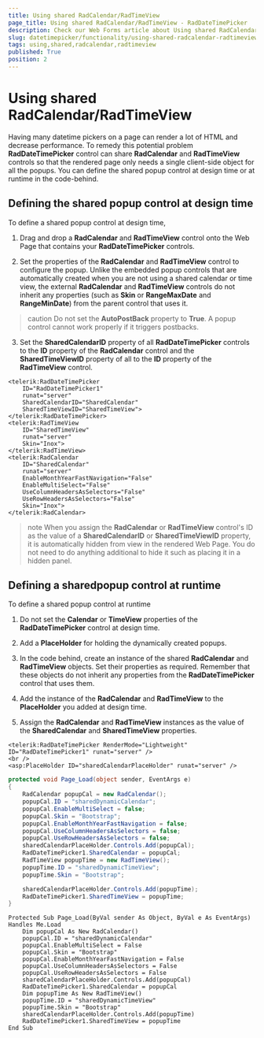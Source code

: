 ```yaml
---
title: Using shared RadCalendar/RadTimeView
page_title: Using shared RadCalendar/RadTimeView - RadDateTimePicker
description: Check our Web Forms article about Using shared RadCalendar/RadTimeView.
slug: datetimepicker/functionality/using-shared-radcalendar-radtimeview
tags: using,shared,radcalendar,radtimeview
published: True
position: 2
---
```


# Using shared RadCalendar/RadTimeView



Having many datetime pickers on a page can render a lot of HTML and decrease performance. To remedy this potential problem **RadDateTimePicker** control can share **RadCalendar** and **RadTimeView** controls so that the rendered page only needs a single client-side object for all the popups. You can define the shared popup control at design time or at runtime in the code-behind.

## Defining the shared popup control at design time

To define a shared popup control at design time,

1. Drag and drop a **RadCalendar** and **RadTimeView** control onto the Web Page that contains your **RadDateTimePicker** controls.

2. Set the properties of the **RadCalendar** and **RadTimeView** control to configure the popup. Unlike the embedded popup controls that are automatically created when you are not using a shared calendar or time view, the external **RadCalendar** and **RadTimeView** controls do not inherit any properties (such as **Skin** or **RangeMaxDate** and **RangeMinDate**) from the parent control that uses it.
>caution 
Do not set the **AutoPostBack** property to **True**. A popup control cannot work properly if it triggers postbacks.
>

3. Set the **SharedCalendarID** property of all **RadDateTimePicker** controls to the **ID** property of the **RadCalendar** control and the **SharedTimeViewID** property of all to the **ID** property of the **RadTimeView** control.

````ASPNET
<telerik:RadDateTimePicker
    ID="RadDateTimePicker1"
    runat="server"
    SharedCalendarID="SharedCalendar"
    SharedTimeViewID="SharedTimeView">
</telerik:RadDateTimePicker>
<telerik:RadTimeView
    ID="SharedTimeView"
    runat="server"
    Skin="Inox">
</telerik:RadTimeView>
<telerik:RadCalendar
    ID="SharedCalendar"
    runat="server"
    EnableMonthYearFastNavigation="False"
    EnableMultiSelect="False"
    UseColumnHeadersAsSelectors="False"
    UseRowHeadersAsSelectors="False"
    Skin="Inox">
</telerik:RadCalendar>
````



>note 
When you assign the **RadCalendar** or **RadTimeView** control's ID as the value of a **SharedCalendarID** or **SharedTimeViewID** property, it is automatically hidden from view in the rendered Web Page. You do not need to do anything additional to hide it such as placing it in a hidden panel.
>


## Defining a sharedpopup control at runtime

To define a shared popup control at runtime

1. Do not set the **Calendar** or **TimeView** properties of the **RadDateTimePicker** control at design time.

2. Add a **PlaceHolder** for holding the dynamically created popups.

3. In the code behind, create an instance of the shared **RadCalendar** and **RadTimeView** objects. Set their properties as required. Remember that these objects do not inherit any properties from the **RadDateTimePicker** control that uses them.

4. Add the instance of the **RadCalendar** and **RadTimeView** to the **PlaceHolder** you added at design time.

5. Assign the **RadCalendar** and **RadTimeView** instances as the value of the **SharedCalendar** and **SharedTimeView** properties.



````ASPNET
<telerik:RadDateTimePicker RenderMode="Lightweight" ID="RadDateTimePicker1" runat="server" />
<br />
<asp:PlaceHolder ID="sharedCalendarPlaceHolder" runat="server" />	
````
````C#
protected void Page_Load(object sender, EventArgs e)
{
    RadCalendar popupCal = new RadCalendar();
    popupCal.ID = "sharedDynamicCalendar";
    popupCal.EnableMultiSelect = false;
    popupCal.Skin = "Bootstrap";
    popupCal.EnableMonthYearFastNavigation = false;
    popupCal.UseColumnHeadersAsSelectors = false;
    popupCal.UseRowHeadersAsSelectors = false;
    sharedCalendarPlaceHolder.Controls.Add(popupCal);
    RadDateTimePicker1.SharedCalendar = popupCal;
    RadTimeView popupTime = new RadTimeView();
    popupTime.ID = "sharedDynamicTimeView";
    popupTime.Skin = "Bootstrap";

    sharedCalendarPlaceHolder.Controls.Add(popupTime);
    RadDateTimePicker1.SharedTimeView = popupTime;
}
````
````VB.NET
Protected Sub Page_Load(ByVal sender As Object, ByVal e As EventArgs) Handles Me.Load
    Dim popupCal As New RadCalendar()
    popupCal.ID = "sharedDynamicCalendar"
    popupCal.EnableMultiSelect = False
    popupCal.Skin = "Bootstrap"
    popupCal.EnableMonthYearFastNavigation = False
    popupCal.UseColumnHeadersAsSelectors = False
    popupCal.UseRowHeadersAsSelectors = False
    sharedCalendarPlaceHolder.Controls.Add(popupCal)
    RadDateTimePicker1.SharedCalendar = popupCal
    Dim popupTime As New RadTimeView()
    popupTime.ID = "sharedDynamicTimeView"
    popupTime.Skin = "Bootstrap"
    sharedCalendarPlaceHolder.Controls.Add(popupTime)
    RadDateTimePicker1.SharedTimeView = popupTime
End Sub
````


